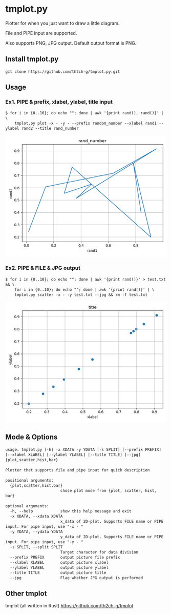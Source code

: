 # tmplot.py

Plotter for when you just want to draw a little diagram.

File and PIPE input are supported.

Also supports PNG, JPG output. Default output format is PNG.


## Install tmplot.py
~~~
git clone https://github.com/th2ch-g/tmplot.py.git
~~~

## Usage

### Ex1. PIPE & prefix, xlabel, ylabel, title input
~~~
$ for i in {0..10}; do echo ""; done | awk '{print rand(), rand()}' | \
    tmplot.py plot -x - -y - --prefix random_number --xlabel rand1 --ylabel rand2 --title rand_number
~~~

![example1](img/random_number.png)

### Ex2. PIPE & FILE & JPG output
~~~
$ for i in {0..10}; do echo ""; done | awk '{print rand()}' > test.txt && \
    for i in {0..10}; do echo ""; done | awk '{print rand()}' | \
    tmplot.py scatter -x - -y test.txt --jpg && rm -f test.txt
~~~

![example2](img/out.jpg)


## Mode & Options
~~~
usage: tmplot.py [-h] -x XDATA -y YDATA [-s SPLIT] [--prefix PREFIX] [--xlabel XLABEL] [--ylabel YLABEL] [--title TITLE] [--jpg] {plot,scatter,hist,bar}

Plotter that supports file and pipe input for quick description

positional arguments:
  {plot,scatter,hist,bar}
                        chose plot mode from {plot, scatter, hist, bar}

optional arguments:
  -h, --help            show this help message and exit
  -x XDATA, --xdata XDATA
                        x_data of 2D-plot. Supports FILE name or PIPE input. For pipe input, use "-x - "
  -y YDATA, --ydata YDATA
                        y_data of 2D-plot. Supports FILE name or PIPE input. For pipe input, use "-y - "
  -s SPLIT, --split SPLIT
                        Target character for data division
  --prefix PREFIX       output picture file prefix
  --xlabel XLABEL       output picture xlabel
  --ylabel YLABEL       output picture ylabel
  --title TITLE         output picture title
  --jpg                 Flag whether JPG output is performed
~~~


## Other tmplot
tmplot (all written in Rust) https://github.com/th2ch-g/tmplot


